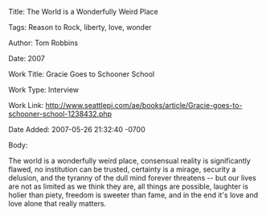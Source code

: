 Title:  The World is a Wonderfully Weird Place

Tags:   Reason to Rock, liberty, love, wonder

Author: Tom Robbins

Date:   2007

Work Title: Gracie Goes to Schooner School

Work Type: Interview

Work Link: http://www.seattlepi.com/ae/books/article/Gracie-goes-to-schooner-school-1238432.php

Date Added: 2007-05-26 21:32:40 -0700

Body: 

The world is a wonderfully weird place, consensual reality is significantly flawed, no institution can be trusted, certainty is a mirage, security a delusion, and the tyranny of the dull mind forever threatens -- but our lives are not as limited as we think they are, all things are possible, laughter is holier than piety, freedom is sweeter than fame, and in the end it's love and love alone that really matters.

